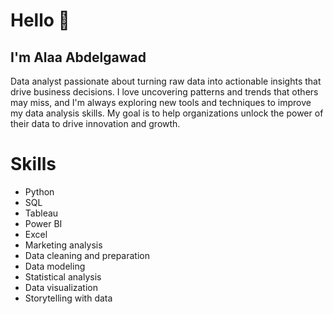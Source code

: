 <h1 align="rightr">Hello 👋</h1>




## I'm Alaa Abdelgawad
Data analyst passionate about turning raw data into actionable insights that drive business decisions. I love uncovering patterns and trends that others may miss, and I'm always exploring new tools and techniques to improve my data analysis skills. My goal is to help organizations unlock the power of their data to drive innovation and growth.
<h1 align="rightr">Skills </h1>

- Python
- SQL
- Tableau
- Power BI
- Excel
- Marketing analysis
- Data cleaning and preparation
- Data modeling
- Statistical analysis
- Data visualization
- Storytelling with data

